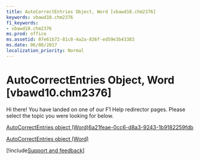 ```yaml
---
title: AutoCorrectEntries Object, Word [vbawd10.chm2376]
keywords: vbawd10.chm2376
f1_keywords:
- vbawd10.chm2376
ms.prod: office
ms.assetid: 07e61b72-81c8-4a2a-836f-ed59e3b43383
ms.date: 06/08/2017
localization_priority: Normal
---
```



# AutoCorrectEntries Object, Word [vbawd10.chm2376]

Hi there! You have landed on one of our F1 Help redirector pages. Please select the topic you were looking for below.

[AutoCorrectEntries object (Word)6a21feae-0cc6-d8a3-9243-1b9182259fdb](https://msdn.microsoft.com/library/6a21feae-0cc6-d8a3-9243-1b9182259fdb%28Office.15%29.aspx)

[AutoCorrectEntries object (Word)](https://msdn.microsoft.com/library/3823f96c-f600-d279-2592-253025ad63ff%28Office.15%29.aspx)

[!include[Support and feedback](~/includes/feedback-boilerplate.md)]